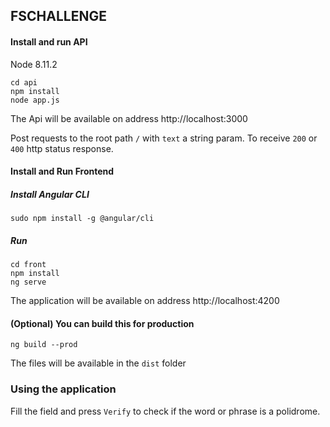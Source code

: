 ## FSCHALLENGE

#### Install and run API
Node 8.11.2
```
cd api
npm install
node app.js
```
The Api will be available on address http://localhost:3000



Post requests to the root path `/` with `text` a string param. To receive `200` or `400` http status response.

#### Install and Run Frontend
##### Install Angular CLI
```
sudo npm install -g @angular/cli
```
##### Run
```
cd front
npm install
ng serve
```
The application will be available on address http://localhost:4200

#### (Optional) You can build this for production
```
ng build --prod
```
The files will be available in the `dist` folder

### Using the application
Fill the field and press `Verify` to check if the word or phrase is a polidrome.